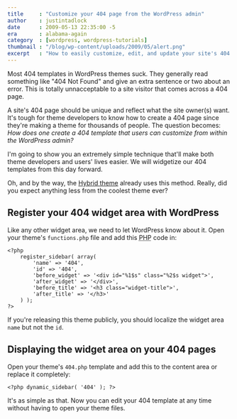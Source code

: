 ```yaml
---
title     : "Customize your 404 page from the WordPress admin"
author    : justintadlock
date      : 2009-05-13 22:35:00 -5
era       : alabama-again
category  : [wordpress, wordpress-tutorials]
thumbnail : "/blog/wp-content/uploads/2009/05/alert.png"
excerpt   : "How to easily customize, edit, and update your site's 404 pages in WordPress by widgetizing the 404 template in your theme."
---
```


Most 404 templates in WordPress themes suck.  They generally read something like "404 Not Found" and give an extra sentence or two about an error.  This is totally unnacceptable to a site visitor that comes across a 404 page.

A site's 404 page should be unique and reflect what the site owner(s) want.  It's tough for theme developers to know how to create a 404 page since they're making a theme for thousands of people.  The question becomes: <em>How does one create a 404 template that users can customize from within the WordPress admin?</em>

I'm going to show you an extremely simple technique that'll make both theme developers and users' lives easier.  We will widgetize our 404 templates from this day forward.

Oh, and by the way, the <a href="http://themehybrid.com/themes/hybrid" title="Hybrid WordPress theme framework">Hybrid theme</a> already uses this method.  Really, did you expect anything less from the coolest theme ever?

## Register your 404 widget area with WordPress

Like any other widget area, we need to let WordPress know about it.  Open your theme's <code>functions.php</code> file and add this <acronym title="Hypertext Preprocessor">PHP</acronym> code in:

<pre><code>&lt;?php
	register_sidebar( array(
		'name' => '404',
		'id' => '404',
		'before_widget' => '&lt;div id="%1$s" class="%2$s widget">',
		'after_widget' => '&lt;/div>',
		'before_title' => '&lt;h3 class="widget-title">',
		'after_title' => '&lt;/h3>'
	) );
?&gt;</code></pre>

If you're releasing this theme publicly, you should localize the widget area <code>name</code> but not the <code>id</code>.

## Displaying the widget area on your 404 pages

Open your theme's <code>404.php</code> template and add this to the content area or replace it completely:

<pre><code>&lt;?php dynamic_sidebar( '404' ); ?&gt;</code></pre>

It's as simple as that.  Now you can edit your 404 template at any time without having to open your theme files.
